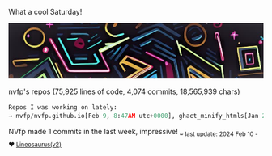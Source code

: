 What a cool Saturday!

![banner](./assets/banner.jpg)

nvfp's repos (75,925 lines of code, 4,074 commits, 18,565,939 chars)

```python
Repos I was working on lately:
→ nvfp/nvfp.github.io[Feb 9, 8:47AM utc+0000], ghact_minify_htmls[Jan 23], ghact_auto_permalink[Mon, Jan 22, 2024]
```

NVfp made 1 commits in the last week, impressive!<sub> ~ last update: 2024 Feb 10 - ❤️ [Lineosaurus(v2)](https://github.com/Lineosaurus/Lineosaurus)</sub>